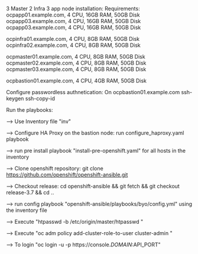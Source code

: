 
3 Master 2 Infra 3 app node installation:
Requirements:
ocpapp01.example.com, 4 CPU, 16GB RAM, 50GB Disk
ocpapp03.example.com, 4 CPU, 16GB RAM, 50GB Disk
ocpapp03.example.com, 4 CPU, 16GB RAM, 50GB Disk

ocpinfra01.example.com, 4 CPU, 8GB RAM, 50GB Disk
ocpinfra02.example.com, 4 CPU, 8GB RAM, 50GB Disk

ocpmaster01.example.com, 4 CPU, 8GB RAM, 50GB Disk
ocpmaster02.example.com, 4 CPU, 8GB RAM, 50GB Disk
ocpmaster03.example.com, 4 CPU, 8GB RAM, 50GB Disk

ocpbastion01.example.com, 4 CPU, 4GB RAM, 50GB Disk


Configure passwordless authnetication:
On ocpbastion01.example.com
ssh-keygen
ssh-copy-id <hosts>
  
  
  Run the playbooks:

--> Use Inventory file "inv"

--> Configure HA Proxy on the bastion node: run configure_haproxy.yaml playbook

--> run pre install playbook "install-pre-openshift.yaml" for all hosts in the inventory

--> Clone openshift repository: git clone https://github.com/openshift/openshift-ansible.git

--> Checkout release: cd openshift-ansible && git fetch && git checkout release-3.7 && cd ..

--> run config playbook "openshift-ansible/playbooks/byo/config.yml" using the inventory file

--> Execute "htpasswd -b /etc/origin/master/htpasswd <USERNAME> <PASSWORD>"

--> Execute "oc adm policy add-cluster-role-to-user cluster-admin <USERNAME>"

--> To login "oc login -u <USERNAME> -p <PASSWORD> https://console.$DOMAIN:$API_PORT"
